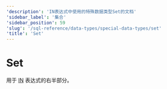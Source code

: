 ```yaml
---
'description': 'IN表达式中使用的特殊数据类型Set的文档'
'sidebar_label': '集合'
'sidebar_position': 59
'slug': '/sql-reference/data-types/special-data-types/set'
'title': 'Set'
---
```





# Set

用于 [IN](/sql-reference/operators/in) 表达式的右半部分。
